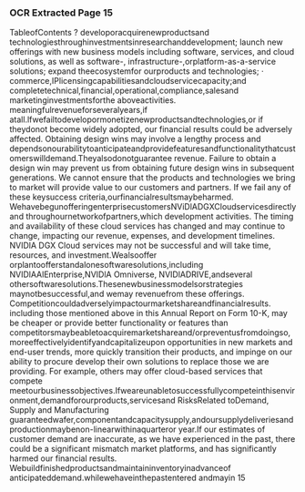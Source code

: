### OCR Extracted Page 15

TableofContents
?
developoracquirenewproductsand technologiesthroughinvestmentsinresearchanddevelopment;
launch new offerings with new business models including software, services, and cloud solutions, as well as software-,
infrastructure-,orplatform-as-a-service solutions;
expand theecosystemfor ourproducts and technologies;
·
commerce,IPlicensingcapabilitiesandcloudservicecapacity;and
completetechnical,financial,operational,compliance,salesand marketinginvestmentsforthe aboveactivities.
meaningfulrevenueforseveralyears,if atall.lfwefailtodevelopormonetizenewproductsandtechnologies,or if theydonot
become widely adopted, our financial results could be adversely affected. Obtaining design wins may involve a lengthy process and
dependsonourabilitytoanticipateandprovidefeaturesandfunctionalitythatcustomerswilldemand.Theyalsodonotguarantee
revenue. Failure to obtain a design win may prevent us from obtaining future design wins in subsequent generations. We cannot
ensure that the products and technologies we bring to market will provide value to our customers and partners. If we fail any of these
keysuccess criteria,ourfinancialresultsmaybeharmed.
WehavebegunofferingenterprisecustomersNViDlADGXCloudservicesdirectlyand throughournetworkofpartners,which
development activities. The timing and availability of these cloud services has changed and may continue to change, impacting our
revenue, expenses, and development timelines. NVIDlA DGX Cloud services may not be successful and will take time, resources,
and investment.Wealsooffer orplantoofferstandalonesoftwaresolutions,including NVIDlAAlEnterprise,NVIDlA Omniverse,
NVIDlADRIVE,andseveral othersoftwaresolutions.Thesenewbusinessmodelsorstrategies maynotbesuccessful,and wemay
revenuefrom these offerings.
Competitioncouldadverselyimpactourmarketshareandfinancialresults.
including those mentioned above in this Annual Report on Form 10-K, may be cheaper or provide better functionality or features than
competitorsmaybeabletoacquiremarketshareand/orpreventusfromdoingso,moreeffectivelyidentifyandcapitalizeupon
opportunities in new markets and end-user trends, more quickly transition their products, and impinge on our ability to procure
develop their own solutions to replace those we are providing. For example, others may offer cloud-based services that compete
meetourbusinessobjectives.Ifweareunabletosuccessfullycompeteinthisenvironment,demandforourproducts,servicesand
RisksRelated toDemand, Supply and Manufacturing
guaranteedwafer,componentandcapacitysupply,andoursupplydeliveriesandproductionmaybenon-linearwithinaquarteror
year.If our estimates of customer demand are inaccurate, as we have experienced in the past, there could be a significant mismatch
market platforms, and has significantly harmed our financial results.
Webuildfinishedproductsandmaintaininventoryinadvanceof anticipateddemand.whilewehaveinthepastentered andmayin
15